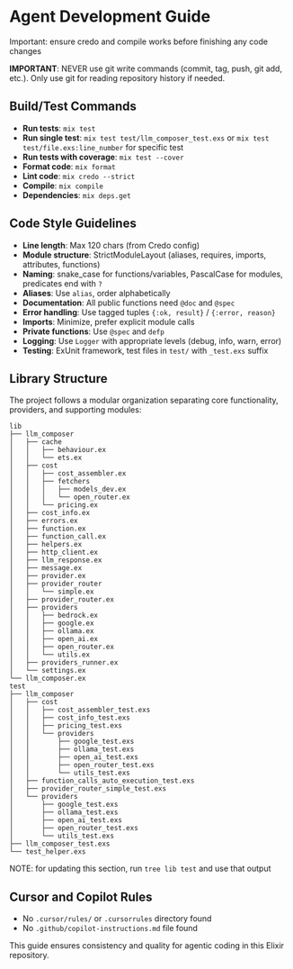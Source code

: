 # Agent Development Guide

Important: ensure credo and compile works before finishing any code changes

**IMPORTANT**: NEVER use git write commands (commit, tag, push, git add, etc.). Only use git for reading repository history if needed.

## Build/Test Commands
- **Run tests**: `mix test`
- **Run single test**: `mix test test/llm_composer_test.exs` or `mix test test/file.exs:line_number` for specific test
- **Run tests with coverage**: `mix test --cover`
- **Format code**: `mix format`
- **Lint code**: `mix credo --strict`
- **Compile**: `mix compile`
- **Dependencies**: `mix deps.get`

## Code Style Guidelines
- **Line length**: Max 120 chars (from Credo config)
- **Module structure**: StrictModuleLayout (aliases, requires, imports, attributes, functions)
- **Naming**: snake_case for functions/variables, PascalCase for modules, predicates end with `?`
- **Aliases**: Use `alias`, order alphabetically
- **Documentation**: All public functions need `@doc` and `@spec`
- **Error handling**: Use tagged tuples `{:ok, result}` / `{:error, reason}`
- **Imports**: Minimize, prefer explicit module calls
- **Private functions**: Use `@spec` and `defp`
- **Logging**: Use `Logger` with appropriate levels (debug, info, warn, error)
- **Testing**: ExUnit framework, test files in `test/` with `_test.exs` suffix


## Library Structure

The project follows a modular organization separating core functionality, providers, and supporting modules:

```
lib
├── llm_composer
│   ├── cache
│   │   ├── behaviour.ex
│   │   └── ets.ex
│   ├── cost
│   │   ├── cost_assembler.ex
│   │   ├── fetchers
│   │   │   ├── models_dev.ex
│   │   │   └── open_router.ex
│   │   └── pricing.ex
│   ├── cost_info.ex
│   ├── errors.ex
│   ├── function.ex
│   ├── function_call.ex
│   ├── helpers.ex
│   ├── http_client.ex
│   ├── llm_response.ex
│   ├── message.ex
│   ├── provider.ex
│   ├── provider_router
│   │   └── simple.ex
│   ├── provider_router.ex
│   ├── providers
│   │   ├── bedrock.ex
│   │   ├── google.ex
│   │   ├── ollama.ex
│   │   ├── open_ai.ex
│   │   ├── open_router.ex
│   │   └── utils.ex
│   ├── providers_runner.ex
│   └── settings.ex
└── llm_composer.ex
test
├── llm_composer
│   ├── cost
│   │   ├── cost_assembler_test.exs
│   │   ├── cost_info_test.exs
│   │   ├── pricing_test.exs
│   │   └── providers
│   │       ├── google_test.exs
│   │       ├── ollama_test.exs
│   │       ├── open_ai_test.exs
│   │       ├── open_router_test.exs
│   │       └── utils_test.exs
│   ├── function_calls_auto_execution_test.exs
│   ├── provider_router_simple_test.exs
│   └── providers
│       ├── google_test.exs
│       ├── ollama_test.exs
│       ├── open_ai_test.exs
│       ├── open_router_test.exs
│       └── utils_test.exs
├── llm_composer_test.exs
└── test_helper.exs
```

NOTE: for updating this section, run `tree lib test` and use that output

## Cursor and Copilot Rules
- No `.cursor/rules/` or `.cursorrules` directory found
- No `.github/copilot-instructions.md` file found

This guide ensures consistency and quality for agentic coding in this Elixir repository.
